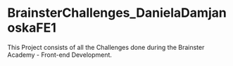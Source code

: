 # BrainsterChallenges_DanielaDamjanoskaFE1

This Project consists of all the Challenges done during the Brainster Academy - Front-end Development.